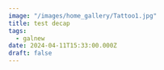 ```yaml
---
image: "/images/home_gallery/Tattoo1.jpg"
title: test decap
tags:
  - galnew
date: 2024-04-11T15:33:00.000Z
draft: false
---
```

